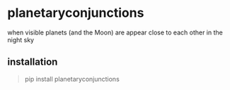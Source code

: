 # planetaryconjunctions
when visible planets (and the Moon) are appear close to each other in the night sky

## installation

> pip install planetaryconjunctions

